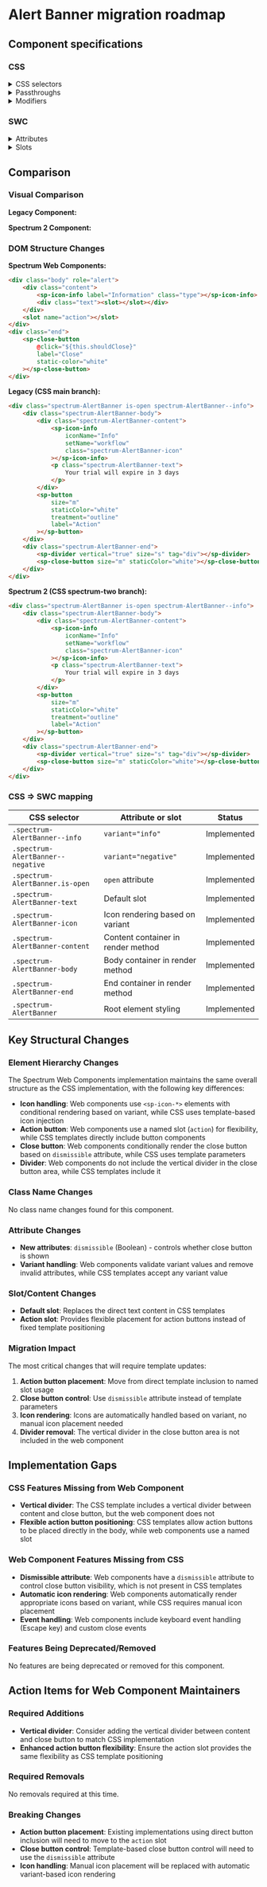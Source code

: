 # Alert Banner migration roadmap

## Component specifications

### CSS

<details>
<summary>CSS selectors</summary>

- `.spectrum-AlertBanner`
- `.spectrum-AlertBanner--info`
- `.spectrum-AlertBanner--negative`
- `.spectrum-AlertBanner-body`
- `.spectrum-AlertBanner-content`
- `.spectrum-AlertBanner-end`
- `.spectrum-AlertBanner-icon`
- `.spectrum-AlertBanner-text`
- `.spectrum-AlertBanner.is-open`

</details>

<details>
<summary>Passthroughs</summary>

- `--mod-button-margin-block`
- `--mod-button-margin-left`
- `--mod-button-margin-right`
- `--mod-closebutton-align-self`
- `--mod-closebutton-margin-inline`
- `--mod-closebutton-margin-top`
- `--mod-divider-vertical-align`
- `--mod-divider-vertical-height`
- `--mod-divider-vertical-margin`

</details>

<details>
<summary>Modifiers</summary>

- `--mod-alert-banner-bottom-text`
- `--mod-alert-banner-close-button-spacing`
- `--mod-alert-banner-edge-to-button`
- `--mod-alert-banner-edge-to-divider`
- `--mod-alert-banner-font-color`
- `--mod-alert-banner-font-size`
- `--mod-alert-banner-icon-size`
- `--mod-alert-banner-icon-to-text`
- `--mod-alert-banner-informative-background`
- `--mod-alert-banner-max-inline-size`
- `--mod-alert-banner-min-height`
- `--mod-alert-banner-negative-background`
- `--mod-alert-banner-neutral-background`
- `--mod-alert-banner-size`
- `--mod-alert-banner-start-edge`
- `--mod-alert-banner-text-to-button-horizontal`
- `--mod-alert-banner-text-to-button-vertical`
- `--mod-alert-banner-text-to-divider`
- `--mod-alert-banner-top-icon`
- `--mod-alert-banner-top-text`

</details>

### SWC

<details>
<summary>Attributes</summary>

- `open` (Boolean) - Controls the display of the alert banner
- `dismissible` (Boolean) - Whether to include an icon-only close button to dismiss the alert banner
- `variant` (String) - The variant applies specific styling when set to `negative` or `info`; `variant` attribute is removed when it's passed an invalid variant. Valid values: `neutral`, `info`, `negative`

</details>

<details>
<summary>Slots</summary>

- Default slot - The alert banner text context
- `action` - Slot for the button element that surfaces the contextual action a user can take

</details>

## Comparison

### Visual Comparison

**Legacy Component:**

<!-- Screenshot of legacy component will be added here -->

**Spectrum 2 Component:**

<!-- Screenshot of Spectrum 2 component will be added here -->

### DOM Structure Changes

**Spectrum Web Components:**

```html
<div class="body" role="alert">
    <div class="content">
        <sp-icon-info label="Information" class="type"></sp-icon-info>
        <div class="text"><slot></slot></div>
    </div>
    <slot name="action"></slot>
</div>
<div class="end">
    <sp-close-button
        @click="${this.shouldClose}"
        label="Close"
        static-color="white"
    ></sp-close-button>
</div>
```

**Legacy (CSS main branch):**

```html
<div class="spectrum-AlertBanner is-open spectrum-AlertBanner--info">
    <div class="spectrum-AlertBanner-body">
        <div class="spectrum-AlertBanner-content">
            <sp-icon-info
                iconName="Info"
                setName="workflow"
                class="spectrum-AlertBanner-icon"
            ></sp-icon-info>
            <p class="spectrum-AlertBanner-text">
                Your trial will expire in 3 days
            </p>
        </div>
        <sp-button
            size="m"
            staticColor="white"
            treatment="outline"
            label="Action"
        ></sp-button>
    </div>
    <div class="spectrum-AlertBanner-end">
        <sp-divider vertical="true" size="s" tag="div"></sp-divider>
        <sp-close-button size="m" staticColor="white"></sp-close-button>
    </div>
</div>
```

**Spectrum 2 (CSS spectrum-two branch):**

```html
<div class="spectrum-AlertBanner is-open spectrum-AlertBanner--info">
    <div class="spectrum-AlertBanner-body">
        <div class="spectrum-AlertBanner-content">
            <sp-icon-info
                iconName="Info"
                setName="workflow"
                class="spectrum-AlertBanner-icon"
            ></sp-icon-info>
            <p class="spectrum-AlertBanner-text">
                Your trial will expire in 3 days
            </p>
        </div>
        <sp-button
            size="m"
            staticColor="white"
            treatment="outline"
            label="Action"
        ></sp-button>
    </div>
    <div class="spectrum-AlertBanner-end">
        <sp-divider vertical="true" size="s" tag="div"></sp-divider>
        <sp-close-button size="m" staticColor="white"></sp-close-button>
    </div>
</div>
```

### CSS => SWC mapping

| CSS selector                      | Attribute or slot                  | Status      |
| --------------------------------- | ---------------------------------- | ----------- |
| `.spectrum-AlertBanner--info`     | `variant="info"`                   | Implemented |
| `.spectrum-AlertBanner--negative` | `variant="negative"`               | Implemented |
| `.spectrum-AlertBanner.is-open`   | `open` attribute                   | Implemented |
| `.spectrum-AlertBanner-text`      | Default slot                       | Implemented |
| `.spectrum-AlertBanner-icon`      | Icon rendering based on variant    | Implemented |
| `.spectrum-AlertBanner-content`   | Content container in render method | Implemented |
| `.spectrum-AlertBanner-body`      | Body container in render method    | Implemented |
| `.spectrum-AlertBanner-end`       | End container in render method     | Implemented |
| `.spectrum-AlertBanner`           | Root element styling               | Implemented |

## Key Structural Changes

### Element Hierarchy Changes

The Spectrum Web Components implementation maintains the same overall structure as the CSS implementation, with the following key differences:

- **Icon handling**: Web components use `<sp-icon-*>` elements with conditional rendering based on variant, while CSS uses template-based icon injection
- **Action button**: Web components use a named slot (`action`) for flexibility, while CSS templates directly include button components
- **Close button**: Web components conditionally render the close button based on `dismissible` attribute, while CSS uses template parameters
- **Divider**: Web components do not include the vertical divider in the close button area, while CSS templates include it

### Class Name Changes

No class name changes found for this component.

### Attribute Changes

- **New attributes**: `dismissible` (Boolean) - controls whether close button is shown
- **Variant handling**: Web components validate variant values and remove invalid attributes, while CSS templates accept any variant value

### Slot/Content Changes

- **Default slot**: Replaces the direct text content in CSS templates
- **Action slot**: Provides flexible placement for action buttons instead of fixed template positioning

### Migration Impact

The most critical changes that will require template updates:

1. **Action button placement**: Move from direct template inclusion to named slot usage
2. **Close button control**: Use `dismissible` attribute instead of template parameters
3. **Icon rendering**: Icons are automatically handled based on variant, no manual icon placement needed
4. **Divider removal**: The vertical divider in the close button area is not included in the web component

## Implementation Gaps

### CSS Features Missing from Web Component

- **Vertical divider**: The CSS template includes a vertical divider between content and close button, but the web component does not
- **Flexible action button positioning**: CSS templates allow action buttons to be placed directly in the body, while web components use a named slot

### Web Component Features Missing from CSS

- **Dismissible attribute**: Web components have a `dismissible` attribute to control close button visibility, which is not present in CSS templates
- **Automatic icon rendering**: Web components automatically render appropriate icons based on variant, while CSS requires manual icon placement
- **Event handling**: Web components include keyboard event handling (Escape key) and custom close events

### Features Being Deprecated/Removed

No features are being deprecated or removed for this component.

## Action Items for Web Component Maintainers

### Required Additions

- **Vertical divider**: Consider adding the vertical divider between content and close button to match CSS implementation
- **Enhanced action button flexibility**: Ensure the action slot provides the same flexibility as CSS template positioning

### Required Removals

No removals required at this time.

### Breaking Changes

- **Action button placement**: Existing implementations using direct button inclusion will need to move to the `action` slot
- **Close button control**: Template-based close button control will need to use the `dismissible` attribute
- **Icon handling**: Manual icon placement will be replaced with automatic variant-based icon rendering
